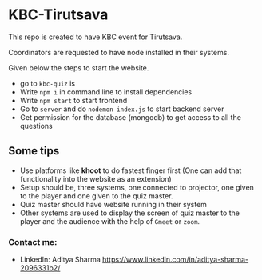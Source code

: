 # KBC-Tirutsava
This repo is created to have KBC event for Tirutsava.

Coordinators are requested to have node installed in their systems.

Given below the steps to start the website.

- go to `kbc-quiz` is
- Write `npm i` in command line to install dependencies
- Write `npm start` to start frontend
- Go to `server` and do `nodemon index.js` to start backend server
- Get permission for the database (mongodb) to get access to all the questions


## Some tips

- Use platforms like **khoot** to do fastest finger first (One can add that functionality into the website as an extension)
- Setup should be, three systems, one connected to projector, one given to the player and one given to the quiz master. 
- Quiz master should have website running in their system
- Other systems are used to display the screen of quiz master to the player and the audience with the help of `Gmeet` or `zoom`.



### Contact me:

- LinkedIn: Aditya Sharma 
https://www.linkedin.com/in/aditya-sharma-2096331b2/